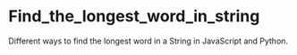 # Find_the_longest_word_in_string

Different ways to find the longest word in a String in JavaScript and Python. 
